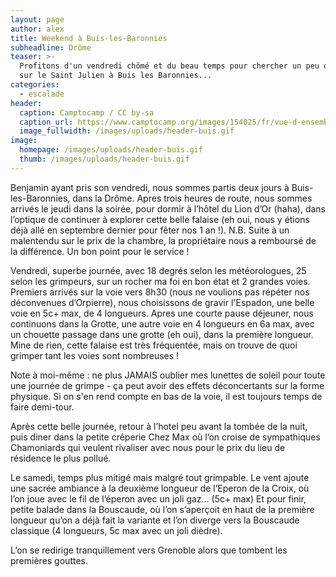 ```yaml
---
layout: page
author: alex
title: Weekend à Buis-les-Baronnies
subheadline: Drôme
teaser: >-
  Profitons d'un vendredi chômé et du beau temps pour chercher un peu de chaleur
  sur le Saint Julien à Buis les Baronnies...
categories:
  - escalade
header:
  caption: Camptocamp / CC by-sa
  caption_url: https://www.camptocamp.org/images/154025/fr/vue-d-ensemble-rocher-st-julien-sud
  image_fullwidth: /images/uploads/header-buis.gif
image:
  homepage: /images/uploads/header-buis.gif
  thumb: /images/uploads/header-buis.gif
---
```

Benjamin ayant pris son vendredi, nous sommes partis deux jours à Buis-les-Baronnies, dans la Drôme. Apres trois heures de route, nous sommes arrivés le jeudi dans la soirée, pour dormir à l’hôtel du Lion d’Or (haha), dans l’optique de continuer à explorer cette belle falaise (eh oui, nous y étions déjà allé en septembre dernier pour fêter nos 1 an !). N.B. Suite à un malentendu sur le prix de la chambre, la propriétaire nous a remboursé de la différence. Un bon point pour le service !

Vendredi, superbe journée, avec 18 degrés selon les météorologues, 25 selon les grimpeurs, sur un rocher ma foi en bon état et 2 grandes voies. Premiers arrivés sur la voie vers 8h30 (nous ne voulions pas répéter nos déconvenues d’Orpierre), nous choisissons de gravir l'Espadon, une belle voie en 5c+ max, de 4 longueurs. Apres une courte pause déjeuner, nous continuons dans la Grotte, une autre voie en 4 longueurs en 6a max, avec un chouette passage dans une grotte (eh oui), dans la première longueur. Mine de rien, cette falaise est très fréquentée, mais on trouve de quoi grimper tant les voies sont nombreuses !

Note à moi-même : ne plus JAMAIS oublier mes lunettes de soleil pour toute une journée de grimpe - ça peut avoir des effets déconcertants sur la forme physique. Si on s'en rend compte en bas de la voie, il est toujours temps de faire demi-tour. 

Après cette belle journée, retour à l’hotel peu avant la tombée de la nuit, puis diner dans la petite crêperie Chez Max où l’on croise de sympathiques Chamoniards qui veulent rivaliser avec nous pour le prix du lieu de résidence le plus pollué.

Le samedi, temps plus mitigé mais malgré tout grimpable. Le vent ajoute une sacrée ambiance à la deuxième longueur de l’Eperon de la Croix, où l’on joue avec le fil de l’éperon avec un joli gaz… (5c+ max) Et pour finir, petite balade dans la Bouscaude, où l’on s’aperçoit en haut de la première longueur qu’on a déjà fait la variante et l’on diverge vers la Bouscaude classique (4 longueurs, 5c max avec un joli dièdre).

L’on se redirige tranquillement vers Grenoble alors que tombent les premières gouttes.
